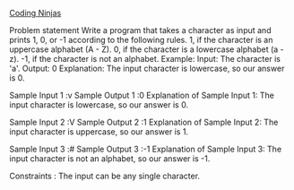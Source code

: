 [Coding Ninjas](https://www.codingninjas.com/studio/problems/find-character-case_58513?utm_source=striver&utm_medium=website&utm_campaign=a_zcoursetuf)


Problem statement
Write a program that takes a character as input and prints 1, 0, or -1 according to the following rules.
1, if the character is an uppercase alphabet (A - Z).
0, if the character is a lowercase alphabet (a - z).
-1, if the character is not an alphabet.
Example:
Input: The character is 'a'.
Output: 0
Explanation: The input character is lowercase, so our answer is 0.

Sample Input 1 :v
Sample Output 1 :0
Explanation of Sample Input 1:
The input character is lowercase, so our answer is 0.

Sample Input 2 :V
Sample Output 2 :1
Explanation of Sample Input 2:
The input character is uppercase, so our answer is 1.


Sample Input 3 :#
Sample Output 3 :-1
Explanation of Sample Input 3:
The input character is not an alphabet, so our answer is -1.

Constraints :
The input can be any single character.
